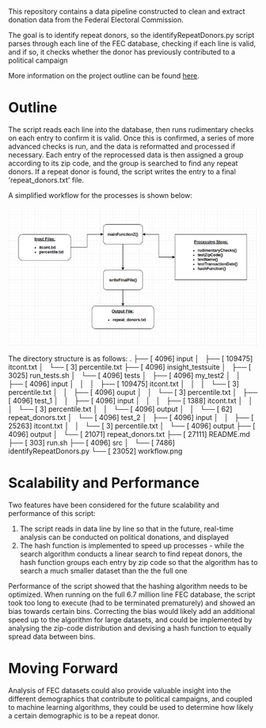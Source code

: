 This repository contains a data pipeline constructed to clean and extract donation data from the Federal Electoral Commission. 

The goal is to identify repeat donors, so the identifyRepeatDonors.py script parses through each line of the FEC database, checking if each line is valid, and if so, it checks whether the donor has previously contributed to a political campaign

More information on the project outline can be found [here](https://github.com/InsightDataScience/donation-analytics).

# Outline

The script reads each line into the database, then runs rudimentary checks on each entry to confirm it is valid. Once this is confirmed, a series of more advanced checks is run, and the data is reformatted and processed if necessary. Each entry of the reprocessed data is then assigned a group according to its zip code, and the group is searched to find any repeat donors. If a repeat donor is found, the script writes the entry to a final 'repeat_donors.txt' file.

A simplified workflow for the processes is shown below:

![workflow](https://raw.githubusercontent.com/reciprocal-space/FEC-Data-Pipeline/master/workflow.png)

The directory structure is as follows:
.
├── [       4096]  input
│   ├── [     109475]  itcont.txt
│   └── [          3]  percentile.txt
├── [       4096]  insight_testsuite
│   ├── [       3025]  run_tests.sh
│   └── [       4096]  tests
│       ├── [       4096]  my_test2
│       │   ├── [       4096]  input
│       │   │   ├── [     109475]  itcont.txt
│       │   │   └── [          3]  percentile.txt
│       │   ├── [       4096]  ouput
│       │   └── [          3]  percentile.txt
│       ├── [       4096]  test_1
│       │   ├── [       4096]  input
│       │   │   ├── [       1388]  itcont.txt
│       │   │   └── [          3]  percentile.txt
│       │   └── [       4096]  output
│       │       └── [         62]  repeat_donors.txt
│       └── [       4096]  test_2
│           ├── [       4096]  input
│           │   ├── [      25263]  itcont.txt
│           │   └── [          3]  percentile.txt
│           └── [       4096]  output
├── [       4096]  output
│   └── [      21071]  repeat_donors.txt
├── [      27111]  README.md
├── [        303]  run.sh
├── [       4096]  src
│   └── [       7486]  identifyRepeatDonors.py
└── [      23052]  workflow.png


# Scalability and Performance

Two features have been considered for the future scalability and performance of this script:
1) The script reads in data line by line so that in the future, real-time analysis can be conducted on political donations, and displayed
2) The hash function is implemented to speed up processes - while the search algorithm conducts a linear search to find repeat donors, the hash function groups each entry by zip code so that the algorithm has to search a much smaller dataset than the the full one

Performance of the script showed that the hashing algorithm needs to be optimized. When running on the full 6.7 million line FEC database, the script took too long to execute (had to be terminated prematurely) and showed an bias towards certain bins. Correcting the bias would likely add an additional speed up to the algorithm for large datasets, and could be implemented by analysing the zip-code distribution and devising a hash function to equally spread data between bins.


# Moving Forward

Analysis of FEC datasets could also provide valuable insight into the different demographics that contribute to political campaigns, and coupled to machine learning algorithms, they could be used to determine how likely a certain demographic is to be a repeat donor.
